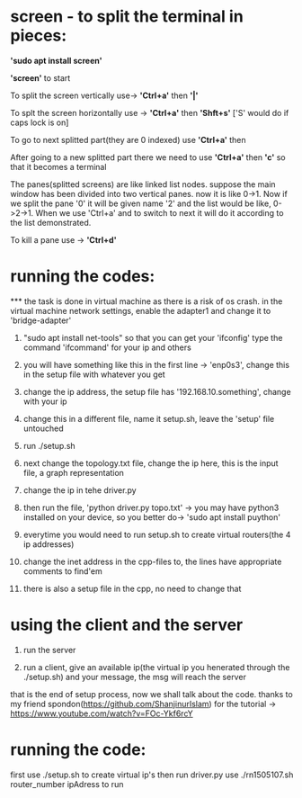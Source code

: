 # screen - to split the terminal in pieces:
<b>'sudo apt install screen'</b>

<b>'screen'</b> to start

To split the screen vertically use->  <b>'Ctrl+a'</b> then <b>'|'</b>

To splt the screen horizontally use ->  <b>'Ctrl+a'</b> then <b>'Shft+s'</b> ['S' would do if caps lock is on]

To go to next splitted part(they are 0 indexed) use <b>'Ctrl+a'</b> then <b><tab></b>

After going to a new splitted part there we need to use <b>'Ctrl+a'</b> then <b>'c'</b> so that it becomes a terminal

The panes(splitted screens) are like linked list nodes. suppose the main window has been divided into two vertical panes. now it is like 0->1. Now if we split the pane '0' it will be given name '2' and the list would be like, 0->2->1. When we use 'Ctrl+a' and <tab> to switch to next it will do it according to the list demonstrated.

To kill a pane use -> <b>'Ctrl+d'</b>

# running the codes:

*** the task is done in virtual machine as there is a risk of os crash. in the virtual machine network settings, enable the adapter1 and change it to 'bridge-adapter'

1. "sudo apt install net-tools" so that you can get your 'ifconfig'
type the command 'ifcommand' for your ip and others

2. you will have something like this in the first line -> 'enp0s3', change this in the setup file
with whatever you get

3. change the ip address, the setup file has '192.168.10.something', change with your ip

4. change this in a different file, name it setup.sh, leave the 'setup' file untouched

5. run ./setup.sh

6. next change the topology.txt file, change the ip here, this is the input file, a graph representation

7. change the ip in tehe driver.py

8. then run the file, 'python driver.py topo.txt' -> you may have python3 installed on your device, so you better do-> 'sudo apt install puython'

9. everytime you would need to run setup.sh to create virtual routers(the 4 ip addresses)

10. change the inet address in the cpp-files to, the lines have appropriate comments to find'em

11. there is also a setup file in the cpp, no need to change that

# using the client and the server

1. run the server

2. run a client, give an available ip(the virtual ip you henerated through the ./setup.sh) and your message, the msg will reach the server

that is the end of setup process, now we shall talk about the code.
thanks to my friend spondon(https://github.com/ShanjinurIslam) for the tutorial -> https://www.youtube.com/watch?v=FOc-Ykf6rcY

# running the code:
first use ./setup.sh to create virtual ip's then run driver.py
use ./rn1505107.sh router_number ipAdress to run



